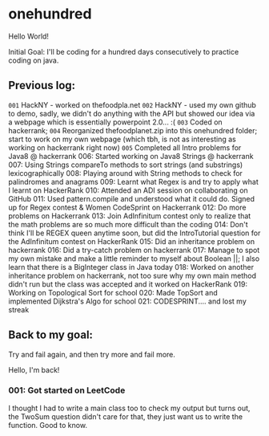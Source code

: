 # onehundred

Hello World!

Initial Goal: I'll be coding for a hundred days consecutively to practice coding on java. 

## Previous log: 
`001` HackNY - worked on thefoodpla.net
`002` HackNY - used my own github to demo, sadly, we didn't do anything with the API but showed our idea via a webpage which is essentially powerpoint 2.0... :(
`003` Coded on hackerrank;
`004` Reorganized thefoodplanet.zip into this onehundred folder; start to work on my own webpage (which tbh, is not as interesting as working on hackerrank right now)
`005` Completed all Intro problems for Java8 @ hackerrank
006: Started working on Java8 Strings @ hackerrank
007: Using Strings compareTo methods to sort strings (and substrings) lexicographically
008: Playing around with String methods to check for palindromes and anagrams
009: Learnt what Regex is and try to apply what I learnt on HackerRank
010: Attended an ADI session on collaborating on GitHub
011: Used pattern.compile and understood what it could do. Signed up for Regex contest & Women CodeSprint on Hackerrank
012: Do more problems on Hackerrank
013: Join AdInfinitum contest only to realize that the math problems are so much more difficult than the coding
014: Don't think I'll be REGEX queen anytime soon, but did the IntroTutorial question for the AdInfinitum contest on HackerRank
015: Did an inheritance problem on hackerrank
016: Did a try-catch problem on hackerrank
017:  Manage to spot my own mistake and make a little reminder to myself about Boolean ||; I also learn that there is a BigInteger class in Java today
018: Worked on another inheritance problem on hackerrank, not too sure why my own main method didn't run but the class was accepted and it worked on HackerRank
019: Working on Topological Sort for school
020: Made TopSort and implemented Dijkstra's Algo for school
021: CODESPRINT.... and lost my streak

## Back to my goal:

Try and fail again, and then try more and fail more.

Hello, I'm back!

### 001: Got started on LeetCode

I thought I had to write a main class too to check my output but turns out, the TwoSum question didn't care for that, they just want us to write the function. Good to know. 
